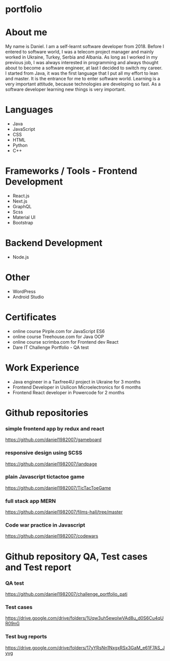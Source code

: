 # portfolio

# About me
My name is Daniel. I am a self-learnt software developer from 2018. Before 
I entered to software world, I was a telecom project manager and mainly
worked in Ukraine, Turkey, Serbia and Albania. As long as I worked in my
previous job, I was always interested in programming and always thought about
to become a software engineer, at last I decided to switch my career. I started
from Java, it was the first language that I put all my effort to lean and master.
It is the entrance for me to enter software world. Learning is a very important 
attitude, because technologies are developing so fast. As a software developer
learning new things is very important.

# Languages
* Java
* JavaScript
* CSS
* HTML
* Python
* C++

# Frameworks / Tools - Frontend Development
* React.js
* Next.js
* GraphQL
* Scss
* Material UI
* Bootstrap

# Backend Development
* Node.js

# Other
* WordPress
* Android Studio


# Certificates
* online course Pirple.com for JavaScript ES6
* online course Treehouse.com for Java OOP
* online course scrimba.com for Frontend dev React
* Dare IT Challenge Portfolio - QA test

# Work Experience
* Java engineer in a Taxfree4U project in Ukraine for 3 months
* Frontend Developer in Usilicon Microelectronics for 6 months
* Frontend React developer in Powercode for 2 months

# Github repositories
### simple frontend app by redux and react
https://github.com/daniel1982007/gameboard
### responsive design using SCSS
https://github.com/daniel1982007/landpage
### plain Javascript tictactoe game
https://github.com/daniel1982007/TicTacToeGame
### full stack app MERN
https://github.com/daniel1982007/films-hall/tree/master
### Code war practice in Javascript
https://github.com/daniel1982007/codewars

# Github repository QA, Test cases and Test report
### QA test
https://github.com/daniel1982007/challenge_portfolio_pati
### Test cases
https://drive.google.com/drive/folders/1Uqw3uh5ewolwVAd8u_d0S6Cu4qUR09nG
### Test bug reports
https://drive.google.com/drive/folders/17yYRsNn1NxgxRSx3GaM_e61F7AS_Jyvg



